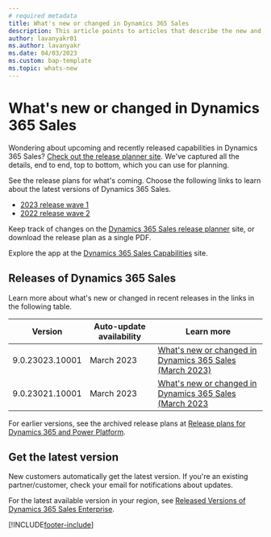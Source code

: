 ```yaml
---
# required metadata
title: What's new or changed in Dynamics 365 Sales
description: This article points to articles that describe the new and changed features in each release of Dynamics 365 Sales.
author: lavanyakr01
ms.author: lavanyakr
ms.date: 04/03/2023
ms.custom: bap-template 
ms.topic: whats-new 
---
```

# What's new or changed in Dynamics 365 Sales

Wondering about upcoming and recently released capabilities in Dynamics 365 Sales? [Check out the release planner site](https://experience.dynamics.com/releaseplans/?app=sales). We've captured all the details, end to end, top to bottom, which you can use for planning.  

See the release plans for what's coming. Choose the following links to learn about the latest versions of Dynamics 365 Sales.

- [2023 release wave 1](/dynamics365/release-plan/2023wave1/sales/dynamics365-sales/planned-features)  
- [2022 release wave 2](/dynamics365-release-plan/2022wave2/sales/dynamics365-sales/planned-features)  

Keep track of changes on the [Dynamics 365 Sales release planner](https://experience.dynamics.com/releaseplans/?app=sales) site, or download the release plan as a single PDF.

Explore the app at the [Dynamics 365 Sales Capabilities](https://dynamics.microsoft.com/sales/overview/) site.

## Releases of Dynamics 365 Sales

Learn more about what's new or changed in recent releases in the links in the following table.

| Version | Auto-update availability | Learn more |
|---------|---------------|-------------|
|9.0.23023.10001 |  March 2023    |[What's new or changed in Dynamics 365 Sales (March 2023)](march-2023-whatsnew.md)|
| 9.0.23021.10001|  March 2023  | [What's new or changed in Dynamics 365 Sales (March 2023](march-2023-whatsnew.md) |

For earlier versions, see the archived release plans at [Release plans for Dynamics 365 and Power Platform](/dynamics365/release-plans/archived-plans).  

## Get the latest version

New customers automatically get the latest version. If you're an existing partner/customer, check your email for notifications about updates. 

For the latest available version in your region, see [Released Versions of Dynamics 365 Sales Enterprise](/dynamics365/released-versions/dynamics365sales).

[!INCLUDE[footer-include](../includes/footer-banner.md)]
